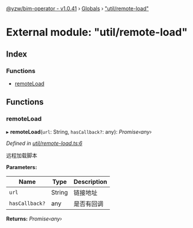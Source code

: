 [@yzw/bim-operator - v1.0.41](../README.md) › [Globals](../globals.md) › ["util/remote-load"](_util_remote_load_.md)

# External module: "util/remote-load"

## Index

### Functions

* [remoteLoad](_util_remote_load_.md#remoteload)

## Functions

###  remoteLoad

▸ **remoteLoad**(`url`: String, `hasCallback?`: any): *Promise‹any›*

*Defined in [util/remote-load.ts:6](https://github.com/youkaisteve/bim-operator/blob/37a7415/src/util/remote-load.ts#L6)*

远程加载脚本

**Parameters:**

Name | Type | Description |
------ | ------ | ------ |
`url` | String | 链接地址 |
`hasCallback?` | any | 是否有回调  |

**Returns:** *Promise‹any›*
